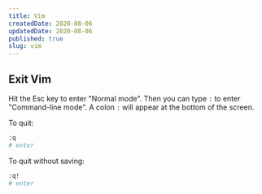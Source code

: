 ```yaml
---
title: Vim
createdDate: 2020-08-06
updatedDate: 2020-08-06
published: true
slug: vim
---
```


## Exit Vim

Hit the Esc key to enter "Normal mode". Then you can type `:` to enter
"Command-line mode". A colon `:` will appear at the bottom of the
screen.

To quit:

```bash
:q
# enter
```

To quit without saving:

```bash
:q!
# enter
```
